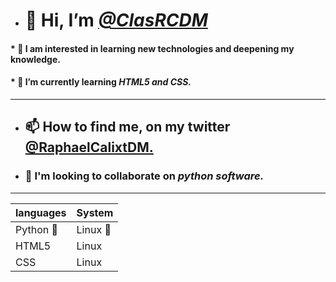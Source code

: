 - # 👋 Hi, I’m [_**@ClasRCDM**_](https://github.com/ClasRCDM)
#### * 👀 I am interested in learning new technologies and deepening my knowledge.
#### * 🌱 I’m currently learning *HTML5 and CSS.*
- --- 
- ## 📫 How to find me, on my twitter [__@RaphaelCalixtDM.__](https://twitter.com/RaphaelCalixtDM)
- ### 💞️ I'm looking to collaborate on _python software._
---
languages | System
---|---
Python 🖖|Linux 🤞
HTML5 | Linux
CSS | Linux
